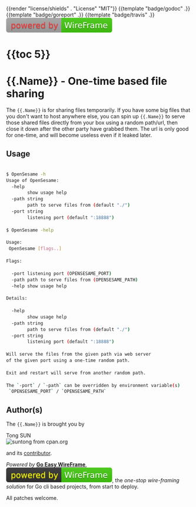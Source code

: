 
{{render "license/shields" . "License" "MIT"}}
{{template "badge/godoc" .}}
{{template "badge/goreport" .}}
{{template "badge/travis" .}}
[![PoweredBy Go Easy Wireframe](https://github.com/go-easygen/wireframe/blob/master/PoweredBy-WireFrame-R.svg)](http://godoc.org/github.com/go-easygen/wireframe)

# {{toc 5}}

# {{.Name}} - One-time based file sharing

The `{{.Name}}` is for sharing files temporarily. If you have some big files that you don't want to host anywhere else, you can spin up `{{.Name}}` to serve those shared files directly from your box using a random path/url, then close it down after the other party have grabbed them. The url is only good for one-time, and will become useless even if it leaked later.


## Usage

```sh

$ OpenSesame -h
Usage of OpenSesame:
  -help
        show usage help
  -path string
        path to serve files from (default "./")
  -port string
        listening port (default ":18888")

$ OpenSesame -help

Usage:
 OpenSesame [flags..]

Flags:

  -port listening port (OPENSESAME_PORT)
  -path path to serve files from (OPENSESAME_PATH)
  -help show usage help

Details:

  -help
        show usage help
  -path string
        path to serve files from (default "./")
  -port string
        listening port (default ":18888")

Will serve the files from the given path via web server
of the given port using a one-time random path.

Exit and restart will serve from another random path.

The `-port` / `-path` can be overridden by environment variable(s)
 `OPENSESAME_PORT` / `OPENSESAME_PATH`

```

## Author(s)

The `{{.Name}}` is brought you by

Tong SUN  
![suntong from cpan.org](https://img.shields.io/badge/suntong-%40cpan.org-lightgrey.svg "suntong from cpan.org")

and its [contributor](https://github.com/suntong/{{.Name}}/graphs/contributors).

_Powered by_ [**Go Easy WireFrame**](https://github.com/go-easygen/wireframe),  [![PoweredBy WireFrame](https://github.com/go-easygen/wireframe/blob/master/PoweredBy-WireFrame-Y.svg)](http://godoc.org/github.com/go-easygen/wireframe), the _one-stop wire-framing solution_ for Go cli based projects, from start to deploy.

All patches welcome. 
